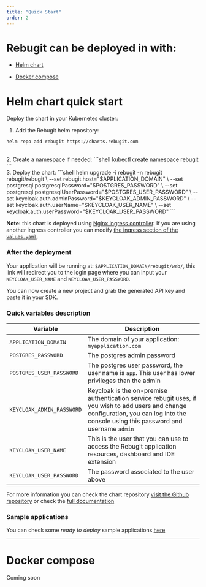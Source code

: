 ```yaml
---
title: "Quick Start"
order: 2
---
```


# Rebugit can be deployed in with:

- [Helm chart](/selfhosted/helm-chart)

- [Docker compose](/selfhosted/docker-compose)


# Helm chart quick start
Deploy the chart in your Kubernetes cluster:

1. Add the Rebugit helm repository:
  ```shell
  helm repo add rebugit https://charts.rebugit.com
  ```
<br/>
2. Create a namespace if needed:
  ```shell
  kubectl create namespace rebugit
  ```
<br/>
3. Deploy the chart:
  ```shell
  helm upgrade -i rebugit -n rebugit rebugit/rebugit \
    --set rebugit.host="$APPLICATION_DOMAIN" \
    --set postgresql.postgresqlPassword="$POSTGRES_PASSWORD" \
    --set postgresql.postgresqlUserPassword="$POSTGRES_USER_PASSWORD" \
    --set keycloak.auth.adminPassword="$KEYCLOAK_ADMIN_PASSWORD" \
    --set keycloak.auth.userName="$KEYCLOAK_USER_NAME" \
    --set keycloak.auth.userPassword="$KEYCLOAK_USER_PASSWORD"
  ```


<Info>

**Note:** this chart is deployed using [Nginx ingress controller](https://kubernetes.github.io/ingress-nginx/).
If you are using another ingress controller you can modify [the ingress section of the `values.yaml`](https://github.com/rebugit/standalone/blob/master/helm/values.yaml).

</Info>

### After the deployment

Your application will be running at: `$APPLICATION_DOMAIN/rebugit/web/`,
this link will redirect you to the login page where you can input your `KEYCLOAK_USER_NAME` and `KEYCLOAK_USER_PASSWORD`.

You can now create a new project and grab the generated API key and paste it in your SDK.


### Quick variables description

| Variable                  	| Description                                                                                                                                                                              	|
|---------------------------	|------------------------------------------------------------------------------------------------------------------------------------------------------------------------------------------	|
| `APPLICATION_DOMAIN`      	| The domain of your application: `myapplication.com`                                                                                                                                      	|
| `POSTGRES_PASSWORD`       	| The postgres admin password                                                                                                                                                              	|
| `POSTGRES_USER_PASSWORD`  	| The postgres user password, the user name is `app`. This user has lower privileges than the admin                                                                                        	|
| `KEYCLOAK_ADMIN_PASSWORD` 	| Keycloak is the on-premise authentication service rebugit uses, if you wish to add users and change configuration, you can log into the console using this password and username `admin` 	|
| `KEYCLOAK_USER_NAME`      	| This is the user that you can use to access the Rebugit application resources, dashboard and IDE extension                                                                               	|
| `KEYCLOAK_USER_PASSWORD`  	| The password associated to the user above                                                                                                                                                	|


For more information you can check the chart repository [visit the Github repository](https://github.com/rebugit/standalone/tree/master/helm) or check the [full documentation](/selfhosted/helm-chart)

### Sample applications

You can check some *ready to deploy* sample applications [here](https://github.com/rebugit/standalone/tree/master/samples)

---

# Docker compose

Coming soon
